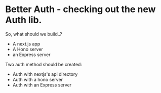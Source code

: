 # Better Auth - checking out the new Auth lib.

So, what should we build..?

- A next.js app
- A Hono server
- an Express server

Two auth method should be created:

- Auth with nextjs's api directory
- Auth with a hono server
- Auth with an Express server
